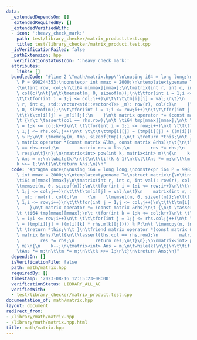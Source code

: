 ```yaml
---
data:
  _extendedDependsOn: []
  _extendedRequiredBy: []
  _extendedVerifiedWith:
  - icon: ':heavy_check_mark:'
    path: test/library_checker/matrix_product.test.cpp
    title: test/library_checker/matrix_product.test.cpp
  _isVerificationFailed: false
  _pathExtension: hpp
  _verificationStatusIcon: ':heavy_check_mark:'
  attributes:
    links: []
  bundledCode: "#line 2 \"math/matrix.hpp\"\n\nusing i64 = long long;\nconstexpr i64\
    \ P = 998244353;\nconstexpr int mmax = 2000;\n\ntemplate<typename T>\nstruct matrix\n\
    {\n\tint row, col;\n\ti64 m[mmax][mmax];\n\tmatrix(int r, int c, int val): row(r),\
    \ col(c)\n\t{\n\t\tmemset(m, 0, sizeof(m));\n\t\tfor(int i = 1;i <= row;i++)\n\
    \t\t\tfor(int j = 1;j <= col;j++)\n\t\t\t\tm[i][j] = val;\n\t}\n    matrix(int\
    \ r, int c, std::vector<std::vector<T>> _m): row(r), col(c)\n    {\n    \tmemset(m,\
    \ 0, sizeof(m));\n\t\tfor(int i = 1;i <= row;i++)\n\t\t\tfor(int j = 1;j <= col;j++)\n\
    \t\t\t\tm[i][j] = _m[i][j];\n    }\n\t matrix operator *= (const matrix &rhs)\n\
    \t {\n\t \tassert(col == rhs.row);\n\t \ti64 tmp[mmax][mmax];\n\t \tfor(int k\
    \ = 1;k <= col;k++)\n\t \t\tfor(int i = 1;i <= row;i++)\n\t \t\t\tfor(int j =\
    \ 1;j <= rhs.col;j++)\n\t \t\t\t\ttmp[i][j] = (tmp[i][j] + ((m[i][k] * rhs.m[k][j])))\
    \ % P;\n\t \tmemcpy(m, tmp, sizeof(tmp));\n\t \treturn *this;\n\t }\n\tfriend\
    \ matrix operator *(const matrix &lhs, const matrix &rhs)\n\t{\n\t\tassert(lhs.col\
    \ == rhs.row);\n        matrix res = lhs;\n        res *= rhs;\n        return\
    \ res;\n\t}\n};\n\nmatrix<int> pow(int k, matrix<int> m)\n{\n    k--;\n\tmatrix<int>\
    \ Ans = m;\n\twhile(k)\n\t{\n\t\tif(k & 1)\n\t\t\tAns *= m;\n\t\tm *= m;\n\t\t\
    k >>= 1;\n\t}\n\treturn Ans;\n}\n"
  code: "#pragma once\n\nusing i64 = long long;\nconstexpr i64 P = 998244353;\nconstexpr\
    \ int mmax = 2000;\n\ntemplate<typename T>\nstruct matrix\n{\n\tint row, col;\n\
    \ti64 m[mmax][mmax];\n\tmatrix(int r, int c, int val): row(r), col(c)\n\t{\n\t\
    \tmemset(m, 0, sizeof(m));\n\t\tfor(int i = 1;i <= row;i++)\n\t\t\tfor(int j =\
    \ 1;j <= col;j++)\n\t\t\t\tm[i][j] = val;\n\t}\n    matrix(int r, int c, std::vector<std::vector<T>>\
    \ _m): row(r), col(c)\n    {\n    \tmemset(m, 0, sizeof(m));\n\t\tfor(int i =\
    \ 1;i <= row;i++)\n\t\t\tfor(int j = 1;j <= col;j++)\n\t\t\t\tm[i][j] = _m[i][j];\n\
    \    }\n\t matrix operator *= (const matrix &rhs)\n\t {\n\t \tassert(col == rhs.row);\n\
    \t \ti64 tmp[mmax][mmax];\n\t \tfor(int k = 1;k <= col;k++)\n\t \t\tfor(int i\
    \ = 1;i <= row;i++)\n\t \t\t\tfor(int j = 1;j <= rhs.col;j++)\n\t \t\t\t\ttmp[i][j]\
    \ = (tmp[i][j] + ((m[i][k] * rhs.m[k][j]))) % P;\n\t \tmemcpy(m, tmp, sizeof(tmp));\n\
    \t \treturn *this;\n\t }\n\tfriend matrix operator *(const matrix &lhs, const\
    \ matrix &rhs)\n\t{\n\t\tassert(lhs.col == rhs.row);\n        matrix res = lhs;\n\
    \        res *= rhs;\n        return res;\n\t}\n};\n\nmatrix<int> pow(int k, matrix<int>\
    \ m)\n{\n    k--;\n\tmatrix<int> Ans = m;\n\twhile(k)\n\t{\n\t\tif(k & 1)\n\t\t\
    \tAns *= m;\n\t\tm *= m;\n\t\tk >>= 1;\n\t}\n\treturn Ans;\n}"
  dependsOn: []
  isVerificationFile: false
  path: math/matrix.hpp
  requiredBy: []
  timestamp: '2023-08-16 12:15:23+08:00'
  verificationStatus: LIBRARY_ALL_AC
  verifiedWith:
  - test/library_checker/matrix_product.test.cpp
documentation_of: math/matrix.hpp
layout: document
redirect_from:
- /library/math/matrix.hpp
- /library/math/matrix.hpp.html
title: math/matrix.hpp
---
```

